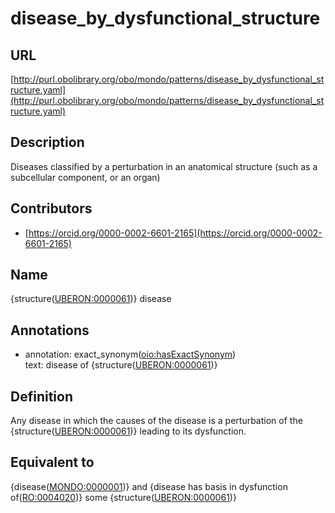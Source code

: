 # disease_by_dysfunctional_structure 
## URL 

[http://purl.obolibrary.org/obo/mondo/patterns/disease_by_dysfunctional_structure.yaml](http://purl.obolibrary.org/obo/mondo/patterns/disease_by_dysfunctional_structure.yaml)
## Description 


Diseases classified by a perturbation in an anatomical structure (such as a subcellular component, or an organ)
## Contributors 
* [https://orcid.org/0000-0002-6601-2165](https://orcid.org/0000-0002-6601-2165) 
## Name 

{structure\([UBERON:0000061](http://purl.obolibrary.org/obo/UBERON_0000061)\)} disease

## Annotations 

* annotation: exact_synonym\([oio:hasExactSynonym](http://purl.obolibrary.org/obo/oio_hasExactSynonym)\)  
text: disease of {structure\([UBERON:0000061](http://purl.obolibrary.org/obo/UBERON_0000061)\)}

## Definition 

Any disease in which the causes of the disease is a perturbation of the {structure\([UBERON:0000061](http://purl.obolibrary.org/obo/UBERON_0000061)\)} leading to its dysfunction.

## Equivalent to 

{disease\([MONDO:0000001](http://purl.obolibrary.org/obo/MONDO_0000001)\)} and {disease has basis in dysfunction of\([RO:0004020](http://purl.obolibrary.org/obo/RO_0004020)\)} some {structure\([UBERON:0000061](http://purl.obolibrary.org/obo/UBERON_0000061)\)}

